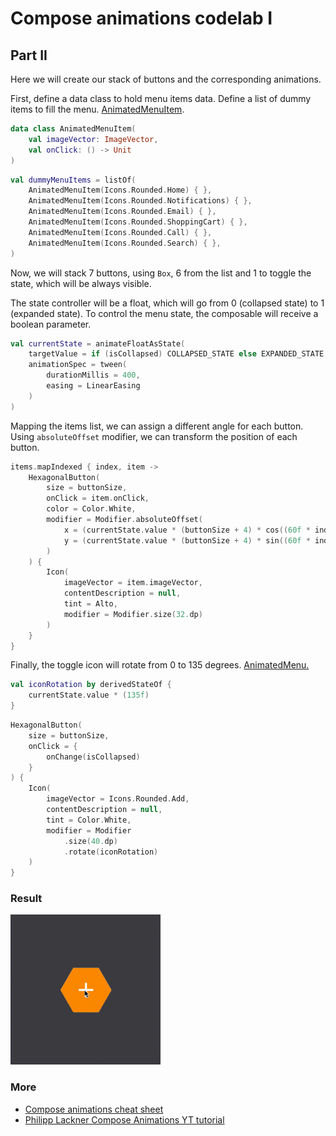 # Compose animations codelab I

## Part II

Here we will create our stack of buttons and the corresponding animations.

First, define a data class to hold menu items data. Define a list of dummy items to fill the menu. [AnimatedMenuItem](app/src/main/java/dev/fabirt/composeanimationscodelab1/ui/model/AnimatedMenuItem.kt).

```kotlin
data class AnimatedMenuItem(
    val imageVector: ImageVector,
    val onClick: () -> Unit
)
```

```kotlin
val dummyMenuItems = listOf(
    AnimatedMenuItem(Icons.Rounded.Home) { },
    AnimatedMenuItem(Icons.Rounded.Notifications) { },
    AnimatedMenuItem(Icons.Rounded.Email) { },
    AnimatedMenuItem(Icons.Rounded.ShoppingCart) { },
    AnimatedMenuItem(Icons.Rounded.Call) { },
    AnimatedMenuItem(Icons.Rounded.Search) { },
)
```

Now, we will stack 7 buttons, using `Box`, 6 from the list and 1 to toggle the state, which will be always visible.

The state controller will be a float, which will go from 0 (collapsed state) to 1 (expanded state). To control the menu state,
the composable will receive a boolean parameter.

```kotlin
val currentState = animateFloatAsState(
    targetValue = if (isCollapsed) COLLAPSED_STATE else EXPANDED_STATE,
    animationSpec = tween(
        durationMillis = 400,
        easing = LinearEasing
    )
)
```

Mapping the items list, we can assign a different angle for each button. Using `absoluteOffset` modifier, we can transform
the position of each button.

```kotlin
items.mapIndexed { index, item ->
    HexagonalButton(
        size = buttonSize,
        onClick = item.onClick,
        color = Color.White,
        modifier = Modifier.absoluteOffset(
            x = (currentState.value * (buttonSize + 4) * cos((60f * index - 90).toRadians())).dp,
            y = (currentState.value * (buttonSize + 4) * sin((60f * index - 90).toRadians())).dp
        )
    ) {
        Icon(
            imageVector = item.imageVector,
            contentDescription = null,
            tint = Alto,
            modifier = Modifier.size(32.dp)
        )
    }
}
```

Finally, the toggle icon will rotate from 0 to 135 degrees. [AnimatedMenu.](app/src/main/java/dev/fabirt/composeanimationscodelab1/ui/component/AnimatedMenu.kt)

```kotlin
val iconRotation by derivedStateOf {
    currentState.value * (135f)
}
```

```kotlin
HexagonalButton(
    size = buttonSize,
    onClick = {
        onChange(isCollapsed)
    }
) {
    Icon(
        imageVector = Icons.Rounded.Add,
        contentDescription = null,
        tint = Color.White,
        modifier = Modifier
            .size(40.dp)
            .rotate(iconRotation)
    )
}
```

### Result

<img
alt="Animated menu preview"
height="240"
src="docs/animated_menu.gif"
/>

### More

- [Compose animations cheat sheet](https://storage.googleapis.com/android-stories/compose/Compose_Animation_Cheat_Sheet.pdf)
- [Philipp Lackner Compose Animations YT tutorial](https://youtu.be/6ZZDPILtYlA)
